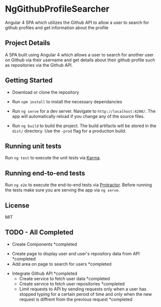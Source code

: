 # NgGithubProfileSearcher
Angular 4 SPA which utilizes the Github API to allow a user to search for github profiles and get information about the profile

## Project Details

A SPA built using Angular 4 which allows a user to search for another user on Github via their username and get details about their github profile such as repositories via the Github API.


## Getting Started

* Download or clone the repository

* Run `npm install` to install the necessary dependancies

* Run `ng serve` for a dev server. Navigate to `http://localhost:4200/`. The app will          automatically reload if you change any of the source files.

* Run `ng build` to build the project. The build artifacts will be stored in the `dist/`       directory. Use the `-prod` flag for a production build.

## Running unit tests

Run `ng test` to execute the unit tests via [Karma](https://karma-runner.github.io).

## Running end-to-end tests

Run `ng e2e` to execute the end-to-end tests via [Protractor](http://www.protractortest.org/).
Before running the tests make sure you are serving the app via `ng serve`.

## License
MIT

## TODO - All Completed

* Create Components *completed

 - Create page to display user and user's repository data from API *completed
 - Add area on page to search for users *completed

* Integrate Github API *completed
  - Create service to fetch user data *completed
  - Create service to fetch user repositories *completed
  - Limit requests to API  by sending requests only when a user has stopped typing for a                 certain peroid of time and only when the new request is diffrent from the previous request           *completed

